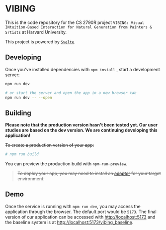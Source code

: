 # VIBING

This is the code repository for the CS 2790R project `VIBING: Visual INtuition-Based Interaction for Natural Generation from Painters & Srtists` at Harvard University.

This project is powered by [`Svelte`](https://github.com/sveltejs/svelte).

<!-- ## Creating a project

If you're seeing this, you've probably already done this step. Congrats!

```bash
# create a new project in the current directory
npx sv create

# create a new project in my-app
npx sv create my-app
``` -->

## Developing

Once you've installed dependencies with `npm install` , start a development server:

```bash
npm run dev

# or start the server and open the app in a new browser tab
npm run dev -- --open
```

## Building

**Please note that the production version hasn't been tested yet. Our user studies are based on the dev version. We are continuing developing this application!**

~~To create a production version of your app:~~

```bash
# npm run build
```

~~You can preview the production build with `npm run preview`.~~

> ~~To deploy your app, you may need to install an [adapter](https://svelte.dev/docs/kit/adapters) for your target environment.~~

## Demo
Once the service is running with `npm run dev`, you may access the application through the browser. The default port would be `5173`. The final version of our application can be accessed with [http://localhost:5173](http://localhost:5173) and the baseline system is at [http://localhost:5173/vibing_baseline](http://localhost:5173/vibing_baseline).
